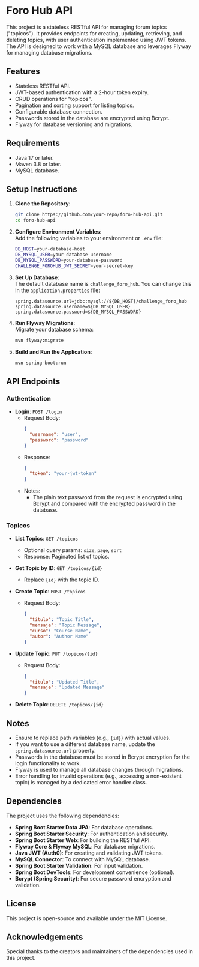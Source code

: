 # Foro Hub API

This project is a stateless RESTful API for managing forum topics ("topicos"). It provides endpoints for creating, updating, retrieving, and deleting topics, with user authentication implemented using JWT tokens. The API is designed to work with a MySQL database and leverages Flyway for managing database migrations.

## Features
- Stateless RESTful API.
- JWT-based authentication with a 2-hour token expiry.
- CRUD operations for "topicos".
- Pagination and sorting support for listing topics.
- Configurable database connection.
- Passwords stored in the database are encrypted using Bcrypt.
- Flyway for database versioning and migrations.

## Requirements
- Java 17 or later.
- Maven 3.8 or later.
- MySQL database.

## Setup Instructions

1. **Clone the Repository**:
   ```bash
   git clone https://github.com/your-repo/foro-hub-api.git
   cd foro-hub-api
   ```

2. **Configure Environment Variables**:  
   Add the following variables to your environment or `.env` file:
   ```bash
   DB_HOST=your-database-host
   DB_MYSQL_USER=your-database-username
   DB_MYSQL_PASSWORD=your-database-password
   CHALLENGE_FOROHUB_JWT_SECRET=your-secret-key
   ```

3. **Set Up Database**:  
   The default database name is `challenge_foro_hub`. You can change this in the `application.properties` file:
   ```properties
   spring.datasource.url=jdbc:mysql://${DB_HOST}/challenge_foro_hub
   spring.datasource.username=${DB_MYSQL_USER}
   spring.datasource.password=${DB_MYSQL_PASSWORD}
   ```

4. **Run Flyway Migrations**:  
   Migrate your database schema:
   ```bash
   mvn flyway:migrate
   ```

5. **Build and Run the Application**:  
   ```bash
   mvn spring-boot:run
   ```

## API Endpoints
### Authentication
- **Login**: `POST /login`
  - Request Body:
    ```json
    {
      "username": "user",
      "password": "password"
    }
    ```
  - Response:
    ```json
    {
      "token": "your-jwt-token"
    }
    ```
  - Notes:
    - The plain text password from the request is encrypted using Bcrypt and compared with the encrypted password in the database.

### Topicos
- **List Topics**: `GET /topicos`
  - Optional query params: `size`, `page`, `sort`
  - Response: Paginated list of topics.

- **Get Topic by ID**: `GET /topicos/{id}`
  - Replace `{id}` with the topic ID.

- **Create Topic**: `POST /topicos`
  - Request Body:
    ```json
    {
      "titulo": "Topic Title",
      "mensaje": "Topic Message",
      "curso": "Course Name",
      "autor": "Author Name"
    }
    ```

- **Update Topic**: `PUT /topicos/{id}`
  - Request Body:
    ```json
    {
      "titulo": "Updated Title",
      "mensaje": "Updated Message"
    }
    ```

- **Delete Topic**: `DELETE /topicos/{id}`

## Notes
- Ensure to replace path variables (e.g., `{id}`) with actual values.
- If you want to use a different database name, update the `spring.datasource.url` property.
- Passwords in the database must be stored in Bcrypt encryption for the login functionality to work.
- Flyway is used to manage all database changes through migrations.
- Error handling for invalid operations (e.g., accessing a non-existent topic) is managed by a dedicated error handler class.

## Dependencies
The project uses the following dependencies:
- **Spring Boot Starter Data JPA**: For database operations.
- **Spring Boot Starter Security**: For authentication and security.
- **Spring Boot Starter Web**: For building the RESTful API.
- **Flyway Core & Flyway MySQL**: For database migrations.
- **Java JWT (Auth0)**: For creating and validating JWT tokens.
- **MySQL Connector**: To connect with MySQL database.
- **Spring Boot Starter Validation**: For input validation.
- **Spring Boot DevTools**: For development convenience (optional).
- **Bcrypt (Spring Security)**: For secure password encryption and validation.

## License
This project is open-source and available under the MIT License.

## Acknowledgements
Special thanks to the creators and maintainers of the dependencies used in this project.
